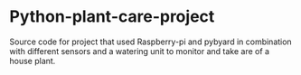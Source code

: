 # Python-plant-care-project

Source code for project that used Raspberry-pi and pybyard in combination with different sensors and a watering unit to monitor and take are of a house plant.
